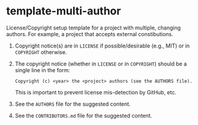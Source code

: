 # template-multi-author

License/Copyright setup template for a project with multiple, changing
authors. For example, a project that accepts external constibutions.

1. Copyright notice(s) are in `LICENSE` if possible/desirable (e.g., MIT) or
   in `COPYRIGHT` otherwise.

2. The copyright notice (whether in `LICENSE` or in `COPYRIGHT`) should be a
   single line in the form:

   ```
   Copyright (c) <year> the <project> authors (see the AUTHORS file).
   ```

   This is important to prevent license mis-detection by GitHub, etc.

3. See the `AUTHORS` file for the suggested content.

4. See the `CONTRIBUTORS.md` file for the suggested content.
